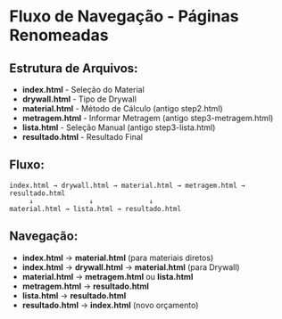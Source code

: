 # Fluxo de Navegação - Páginas Renomeadas

## Estrutura de Arquivos:
- **index.html** - Seleção do Material
- **drywall.html** - Tipo de Drywall  
- **material.html** - Método de Cálculo (antigo step2.html)
- **metragem.html** - Informar Metragem (antigo step3-metragem.html)
- **lista.html** - Seleção Manual (antigo step3-lista.html)
- **resultado.html** - Resultado Final

## Fluxo:
```
index.html → drywall.html → material.html → metragem.html → resultado.html
     ↓              ↓              ↓
material.html → lista.html → resultado.html
```

## Navegação:
- **index.html** → **material.html** (para materiais diretos)
- **index.html** → **drywall.html** → **material.html** (para Drywall)
- **material.html** → **metragem.html** ou **lista.html**
- **metragem.html** → **resultado.html**
- **lista.html** → **resultado.html**
- **resultado.html** → **index.html** (novo orçamento)

